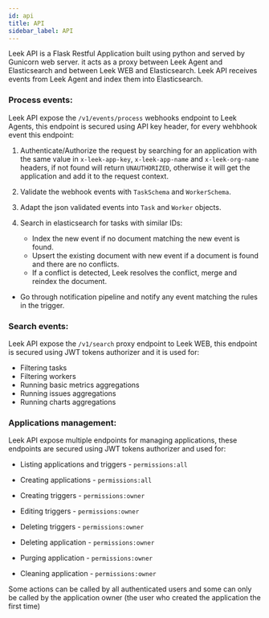 ```yaml
---
id: api
title: API
sidebar_label: API
---
```


Leek API is a Flask Restful Application built using python and served by Gunicorn web server. it acts as a proxy between 
Leek Agent and Elasticsearch and between Leek WEB and Elasticsearch. Leek API receives events from Leek Agent and 
index them into Elasticsearch.

### Process events:

Leek API expose the `/v1/events/process` webhooks endpoint to Leek Agents, this endpoint is secured using API key 
header, for every wehbhook event this endpoint:

1. Authenticate/Authorize the request by searching for an application with the same value in `x-leek-app-key`, 
`x-leek-app-name` and `x-leek-org-name` headers, if not found will return `UNAUTHORIZED`, otherwise it will get the 
application and add it to the request context.

2. Validate the webhook events with `TaskSchema` and `WorkerSchema`.

3. Adapt the json validated events into `Task` and `Worker` objects.

3. Search in elasticsearch for tasks with similar IDs:
    - Index the new event if no document matching the new event is found.
    - Upsert the existing document with new event if a document is found and there are no conflicts.
    - If a conflict is detected, Leek resolves the conflict, merge and reindex the document.

- Go through notification pipeline and notify any event matching the rules in the trigger.

### Search events:

Leek API expose the `/v1/search` proxy endpoint to Leek WEB, this endpoint is secured using JWT tokens authorizer and
it is used for:

- Filtering tasks
- Filtering workers
- Running basic metrics aggregations
- Running issues aggregations
- Running charts aggregations

### Applications management:

Leek API expose multiple endpoints for managing applications, these endpoints are secured using JWT tokens authorizer
and used for:

- Listing applications and triggers - `permissions:all`
- Creating applications - `permissions:all`

- Creating triggers - `permissions:owner`
- Editing triggers - `permissions:owner`
- Deleting triggers - `permissions:owner`
- Deleting application - `permissions:owner`
- Purging application - `permissions:owner`
- Cleaning application - `permissions:owner`

Some actions can be called by all authenticated users and some can only be called by the application owner (the user 
who created the application the first time)

